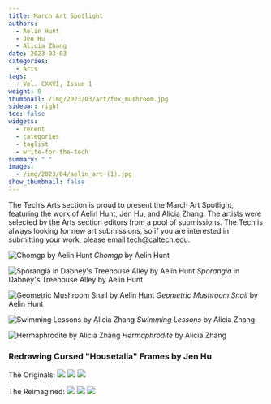 ```yaml
---
title: March Art Spotlight
authors:
  - Aelin Hunt
  - Jen Hu
  - Alicia Zhang
date: 2023-03-03
categories:
  - Arts
tags:
  - Vol. CXXVI, Issue 1
weight: 0
thumbnail: /img/2023/03/art/fox_mushroom.jpg
sidebar: right
toc: false
widgets:
  - recent
  - categories
  - taglist
  - write-for-the-tech
summary: " "
images:
  - /img/2023/04/aelin_art (1).jpg
show_thumbnail: false
---
```


The Tech’s Arts section is proud to present the March Art Spotlight, featuring the work of Aelin Hunt, Jen Hu, and Alicia Zhang. The artists were selected by the Arts section editors from a pool of submissions. The Tech is always looking for new art submissions, so if you are interested in submitting your work, please email tech@caltech.edu.

![Chomgp by Aelin Hunt](/img/2023/03/art/fox_mushroom.jpg)
_Chomgp_ by Aelin Hunt

![Sporangia in Dabney's Treehouse Alley by Aelin Hunt](/img/2023/03/art/Mushroom%20Mural.jpg)
_Sporangia_ in Dabney's Treehouse Alley by Aelin Hunt

![Geometric Mushroom Snail by Aelin Hunt](/img/2023/03/art/geometric_mushroom_snail.jpg)
_Geometric Mushroom Snail_ by Aelin Hunt

![Swimming Lessons by Alicia Zhang](/img/2023/03/art/swimming_lessons.jpg)
_Swimming Lessons_ by Alicia Zhang

![Hermaphrodite by Alicia Zhang](/img/2023/03/art/hermaphrodite.jpg)
_Hermaphrodite_ by Alicia Zhang

### Redrawing Cursed "Housetalia" Frames by Jen Hu

The Originals:
![](/img/2023/03/art/12615199_1555232644796264_1246574816232642088_o.jpg)
![](/img/2023/03/art/12771974_1568456303473898_1057679560107721838_o.jpg)
![](/img/2023/03/art/old%20ricketts.png)

The Reimagined:
![](/img/2023/03/art/Cursed%20Frames.jpg)
![](/img/2023/03/art/photo_2022-01-09_00-13-08.jpg)
![](/img/2023/03/art/Beginnings.jpg)